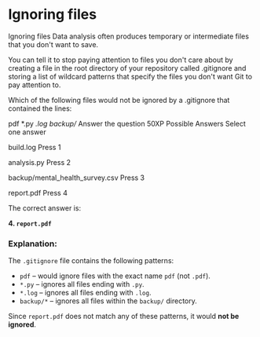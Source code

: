 # Ignoring files

Ignoring files
Data analysis often produces temporary or intermediate files that you don't want to save.

You can tell it to stop paying attention to files you don't care about by creating a file in the root directory of your repository called .gitignore and storing a list of wildcard patterns that specify the files you don't want Git to pay attention to.

Which of the following files would not be ignored by a .gitignore that contained the lines:

pdf
*.py
*.log
backup/*
Answer the question
50XP
Possible Answers
Select one answer

build.log
Press
1

analysis.py
Press
2

backup/mental_health_survey.csv
Press
3

report.pdf
Press
4

The correct answer is:

**4. `report.pdf`**

### Explanation:

The `.gitignore` file contains the following patterns:
- `pdf` – would ignore files with the exact name `pdf` (not `.pdf`).
- `*.py` – ignores all files ending with `.py`.
- `*.log` – ignores all files ending with `.log`.
- `backup/*` – ignores all files within the `backup/` directory.

Since `report.pdf` does not match any of these patterns, it would **not be ignored**.